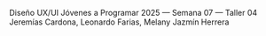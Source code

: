 Diseño UX/UI
Jóvenes a Programar 2025 — Semana 07 — Taller 04
Jeremías Cardona, Leonardo Farias, Melany Jazmín Herrera
